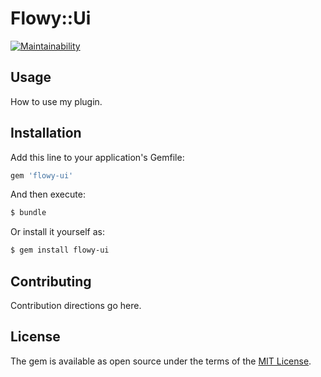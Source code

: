 # Flowy::Ui
[![Maintainability](https://api.codeclimate.com/v1/badges/7d4c07fa60ec16959ee1/maintainability)](https://codeclimate.com/repos/5b7d4a0547e95c023f006dec/maintainability)

## Usage
How to use my plugin.

## Installation
Add this line to your application's Gemfile:

```ruby
gem 'flowy-ui'
```

And then execute:
```bash
$ bundle
```

Or install it yourself as:
```bash
$ gem install flowy-ui
```

## Contributing
Contribution directions go here.

## License
The gem is available as open source under the terms of the [MIT License](https://opensource.org/licenses/MIT).
